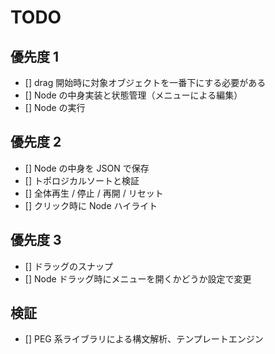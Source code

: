 # TODO

## 優先度 1

- [] drag 開始時に対象オブジェクトを一番下にする必要がある
- [] Node の中身実装と状態管理（メニューによる編集）
- [] Node の実行

## 優先度 2

- [] Node の中身を JSON で保存
- [] トポロジカルソートと検証
- [] 全体再生 / 停止 / 再開 / リセット
- [] クリック時に Node ハイライト

## 優先度 3

- [] ドラッグのスナップ
- [] Node ドラッグ時にメニューを開くかどうか設定で変更

## 検証

- [] PEG 系ライブラリによる構文解析、テンプレートエンジン
